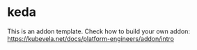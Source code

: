 # keda

This is an addon template. Check how to build your own addon: https://kubevela.net/docs/platform-engineers/addon/intro
